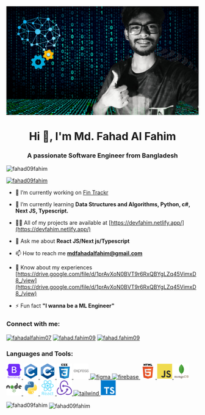 <img align="center" alt="Coding" width="100%" height="75%"  src="gitbg.png">
<h1 align="center">Hi 👋, I'm Md. Fahad Al Fahim</h1>
<h3 align="center">A passionate Software Engineer from Bangladesh</h3>
<p align="left"> <img src="https://komarev.com/ghpvc/?username=fahad09fahim&label=Profile%20views&color=0e75b6&style=flat" alt="fahad09fahim" /> </p>

<p align="left"> <a href="https://github.com/ryo-ma/github-profile-trophy"><img src="https://github-profile-trophy.vercel.app/?username=fahad09fahim" alt="fahad09fahim" /></a> </p>

- 🔭 I’m currently working on [Fin Trackr](https://github.com/fahad09fahim/fin-trackr)

- 🌱 I’m currently learning **Data Structures and Algorithms, Python, c#, Next JS, Typescript.**

- 👨‍💻 All of my projects are available at [https://devfahim.netlify.app/](https://devfahim.netlify.app/)

- 💬 Ask me about **React JS/Next js/Typescript**

- 📫 How to reach me **mdfahadalfahim@gmail.com**

- 📄 Know about my experiences [https://drive.google.com/file/d/1prAvXoN0BVT9r6RxQBYgLZq45VimxD8_/view](https://drive.google.com/file/d/1prAvXoN0BVT9r6RxQBYgLZq45VimxD8_/view)

- ⚡ Fun fact **"I wanna be a ML Engineer"**

<h3 align="left">Connect with me:</h3>
<p align="left">
<a href="https://linkedin.com/in/fahadalfahim07" target="blank"><img align="center" src="https://raw.githubusercontent.com/rahuldkjain/github-profile-readme-generator/master/src/images/icons/Social/linked-in-alt.svg" alt="fahadalfahim07" height="30" width="40" /></a>
<a href="https://fb.com/fahad.fahim09" target="blank"><img align="center" src="https://raw.githubusercontent.com/rahuldkjain/github-profile-readme-generator/master/src/images/icons/Social/facebook.svg" alt="fahad.fahim09" height="30" width="40" /></a>
<a href="https://instagram.com/fahad.fahim09" target="blank"><img align="center" src="https://raw.githubusercontent.com/rahuldkjain/github-profile-readme-generator/master/src/images/icons/Social/instagram.svg" alt="fahad.fahim09" height="30" width="40" /></a>
</p>

<h3 align="left">Languages and Tools:</h3>
<p align="left"> <a href="https://getbootstrap.com" target="_blank" rel="noreferrer"> <img src="https://raw.githubusercontent.com/devicons/devicon/master/icons/bootstrap/bootstrap-plain-wordmark.svg" alt="bootstrap" width="40" height="40"/> </a> <a href="https://www.cprogramming.com/" target="_blank" rel="noreferrer"> <img src="https://raw.githubusercontent.com/devicons/devicon/master/icons/c/c-original.svg" alt="c" width="40" height="40"/> </a> <a href="https://www.w3schools.com/cpp/" target="_blank" rel="noreferrer"> <img src="https://raw.githubusercontent.com/devicons/devicon/master/icons/cplusplus/cplusplus-original.svg" alt="cplusplus" width="40" height="40"/> </a> <a href="https://www.w3schools.com/css/" target="_blank" rel="noreferrer"> <img src="https://raw.githubusercontent.com/devicons/devicon/master/icons/css3/css3-original-wordmark.svg" alt="css3" width="40" height="40"/> </a> <a href="https://expressjs.com" target="_blank" rel="noreferrer"> <img src="https://raw.githubusercontent.com/devicons/devicon/master/icons/express/express-original-wordmark.svg" alt="express" width="40" height="40"/> </a> <a href="https://www.figma.com/" target="_blank" rel="noreferrer"> <img src="https://www.vectorlogo.zone/logos/figma/figma-icon.svg" alt="figma" width="40" height="40"/> </a> <a href="https://firebase.google.com/" target="_blank" rel="noreferrer"> <img src="https://www.vectorlogo.zone/logos/firebase/firebase-icon.svg" alt="firebase" width="40" height="40"/> </a> <a href="https://www.w3.org/html/" target="_blank" rel="noreferrer"> <img src="https://raw.githubusercontent.com/devicons/devicon/master/icons/html5/html5-original-wordmark.svg" alt="html5" width="40" height="40"/> </a> <a href="https://developer.mozilla.org/en-US/docs/Web/JavaScript" target="_blank" rel="noreferrer"> <img src="https://raw.githubusercontent.com/devicons/devicon/master/icons/javascript/javascript-original.svg" alt="javascript" width="40" height="40"/> </a> <a href="https://www.mongodb.com/" target="_blank" rel="noreferrer"> <img src="https://raw.githubusercontent.com/devicons/devicon/master/icons/mongodb/mongodb-original-wordmark.svg" alt="mongodb" width="40" height="40"/> </a> <a href="https://nodejs.org" target="_blank" rel="noreferrer"> <img src="https://raw.githubusercontent.com/devicons/devicon/master/icons/nodejs/nodejs-original-wordmark.svg" alt="nodejs" width="40" height="40"/> </a> <a href="https://www.python.org" target="_blank" rel="noreferrer"> <img src="https://raw.githubusercontent.com/devicons/devicon/master/icons/python/python-original.svg" alt="python" width="40" height="40"/> </a> <a href="https://reactjs.org/" target="_blank" rel="noreferrer"> <img src="https://raw.githubusercontent.com/devicons/devicon/master/icons/react/react-original-wordmark.svg" alt="react" width="40" height="40"/> </a> <a href="https://redux.js.org" target="_blank" rel="noreferrer"> <img src="https://raw.githubusercontent.com/devicons/devicon/master/icons/redux/redux-original.svg" alt="redux" width="40" height="40"/> </a> <a href="https://tailwindcss.com/" target="_blank" rel="noreferrer"> <img src="https://www.vectorlogo.zone/logos/tailwindcss/tailwindcss-icon.svg" alt="tailwind" width="40" height="40"/> </a> <a href="https://www.typescriptlang.org/" target="_blank" rel="noreferrer"> <img src="https://raw.githubusercontent.com/devicons/devicon/master/icons/typescript/typescript-original.svg" alt="typescript" width="40" height="40"/> </a> </p>

<p><img align="left" src="https://github-readme-stats.vercel.app/api/top-langs?username=fahad09fahim&show_icons=true&locale=en&layout=compact" alt="fahad09fahim" /></p>

<p>&nbsp;<img align="center" src="https://github-readme-stats.vercel.app/api?username=fahad09fahim&show_icons=true&locale=en" alt="fahad09fahim" /></p>
